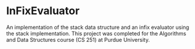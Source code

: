 # InFixEvaluator
An implementation of the stack data structure and an infix evaluator using the stack implementation.
This project was completed for the Algorithms and Data Structures course (CS 251) at Purdue University.
